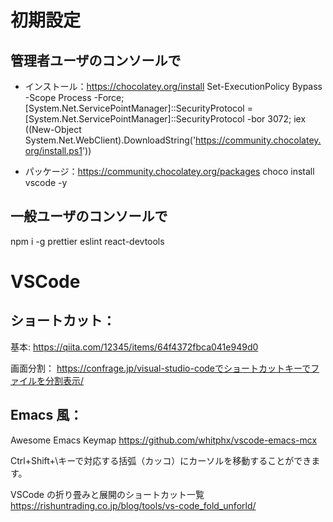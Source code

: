# 初期設定

## 管理者ユーザのコンソールで

- インストール：https://chocolatey.org/install
  Set-ExecutionPolicy Bypass -Scope Process -Force; [System.Net.ServicePointManager]::SecurityProtocol = [System.Net.ServicePointManager]::SecurityProtocol -bor 3072; iex ((New-Object System.Net.WebClient).DownloadString('https://community.chocolatey.org/install.ps1'))

- パッケージ：https://community.chocolatey.org/packages
  choco install vscode -y

## 一般ユーザのコンソールで

npm i -g prettier eslint react-devtools

# VSCode

## ショートカット：

基本:
https://qiita.com/12345/items/64f4372fbca041e949d0

画面分割：
https://confrage.jp/visual-studio-codeでショートカットキーでファイルを分割表示/

## Emacs 風：

Awesome Emacs Keymap
https://github.com/whitphx/vscode-emacs-mcx

Ctrl+Shift+\キーで対応する括弧（カッコ）にカーソルを移動することができます。

VSCode の折り畳みと展開のショートカット一覧
https://rishuntrading.co.jp/blog/tools/vs-code_fold_unforld/
